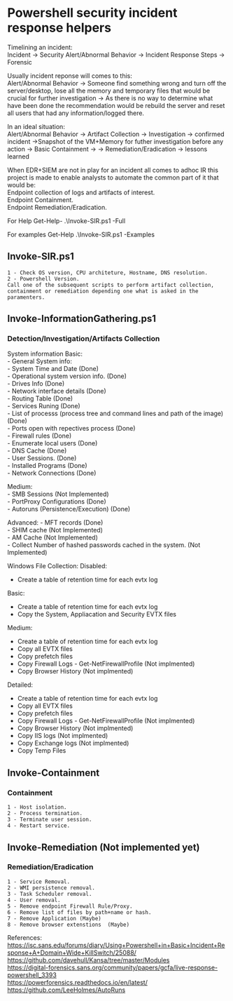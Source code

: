 # Powershell security incident response helpers

Timelining an incident:  
Incident -> Security Alert/Abnormal Behavior -> Incident Response Steps -> Forensic

Usually incident reponse will comes to this:  
Alert/Abnormal Behavior -> Someone find something wrong and turn off the server/desktop, lose all the memory and temporary files that would be crucial for further investigation -> As there is no way to determine what have been done the recommendation would be rebuild the server and reset all users that had any information/logged there.

In an ideal situation:  
Alert/Abnormal Behavior -> Artifact Collection -> Investigation -> confirmed incident ->Snapshot of the VM+Memory for futher investigation before any action -> Basic Containment ->  -> Remediation/Eradication -> lessons learned

When EDR+SIEM are not in play for an incident all comes to adhoc IR this project is made to enable analysts to automate the common part of it that would be:  
    Endpoint collection of logs and artifacts of interest.  
    Endpoint Containment.  
    Endpoint Remediation/Eradication.

For Help
Get-Help- .\Invoke-SIR.ps1 -Full

For examples
Get-Help .\Invoke-SIR.ps1 -Examples

## Invoke-SIR.ps1
    1 - Check OS version, CPU architeture, Hostname, DNS resolution.  
    2 - Powershell Version.  
    Call one of the subsequent scripts to perform artifact collection, containment or remediation depending one what is asked in the paramenters.  

## Invoke-InformationGathering.ps1

### Detection/Investigation/Artifacts Collection  
System information Basic:  
    - General System info:  
            - System Time and Date                                                          (Done)   
            - Operational system version info.                                              (Done)  
            - Drives Info                                                                   (Done)                           
            - Network interface details                                                     (Done)    
            - Routing Table                                                                 (Done)   
    - Services Runing                                                                     (Done)   
    - List of processs (process tree and command lines and path of the image)             (Done)  
    - Ports open with repectives process                                                  (Done)    
    - Firewall rules                                                                      (Done)   
    - Enumerate local users                                                               (Done)   
    - DNS Cache                                                                           (Done)  
    - User Sessions.                                                                      (Done)  
    - Installed Programs                                                                  (Done)  
    - Network Connections                                                                 (Done)   

Medium:  
    - SMB Sessions                                                                       (Not Implemented)  
    - PortProxy Configurations                                                           (Done)  
    - Autoruns (Persistence/Execution)                                                   (Done)  

Advanced:
    - MFT records                                                                       (Done)  
    - SHIM cache                                                                        (Not Implemented)  
    - AM Cache                                                                          (Not Implemented)  
    - Collect Number of hashed passwords cached in the system.                          (Not Implemented)  

Windows File Collection:
Disabled:
- Create a table of retention time for each evtx log

Basic:
- Create a table of retention time for each evtx log
- Copy the System, Appliacation and Security EVTX files

Medium:
- Create a table of retention time for each evtx log
- Copy all EVTX files
- Copy prefetch files
- Copy Firewall Logs - Get-NetFirewallProfile (Not implmented)
- Copy Browser History (Not implmented)

Detailed:
- Create a table of retention time for each evtx log
- Copy all EVTX files
- Copy prefetch files
- Copy Firewall Logs - Get-NetFirewallProfile (Not implmented)
- Copy Browser History (Not implmented)
- Copy IIS logs (Not implmented)
- Copy Exchange logs (Not implmented)
- Copy Temp Files

## Invoke-Containment  
### Containment  
    1 - Host isolation.  
    2 - Process termination.  
    3 - Terminate user session.  
    4 - Restart service.  

## Invoke-Remediation  (Not implemented yet)
### Remediation/Eradication  
    1 - Service Removal.  
    2 - WMI persistence removal.  
    3 - Task Scheduler removal.  
    4 - User removal.  
    5 - Remove endpoint Firewall Rule/Proxy.  
    6 - Remove list of files by path+name or hash.  
    7 - Remove Application (Maybe)  
    8 - Remove browser extenstions  (Maybe)  


References:
https://isc.sans.edu/forums/diary/Using+Powershell+in+Basic+Incident+Response+A+Domain+Wide+KillSwitch/25088/  
https://github.com/davehull/Kansa/tree/master/Modules  
https://digital-forensics.sans.org/community/papers/gcfa/live-response-powershell_3393  
https://powerforensics.readthedocs.io/en/latest/  
https://github.com/LeeHolmes/AutoRuns  